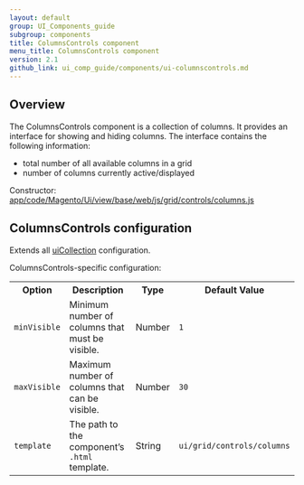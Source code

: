 ```yaml
---
layout: default
group: UI_Components_guide
subgroup: components
title: ColumnsControls component
menu_title: ColumnsControls component
version: 2.1
github_link: ui_comp_guide/components/ui-сolumnsсontrols.md
---
```


## Overview

The ColumnsControls component is a collection of columns. It provides an interface for showing and hiding columns. The interface contains the following information:

* total number of all available columns in a grid
* number of columns currently active/displayed

Constructor: [app/code/Magento/Ui/view/base/web/js/grid/controls/columns.js]({{site.mage2200url}}app/code/Magento/Ui/view/base/web/js/grid/controls/columns.js)

## ColumnsControls configuration

Extends all [uiCollection]({{page.baseurl}}ui_comp_guide/concepts/ui_comp_uicollection_concept.html) configuration.

ColumnsControls-specific configuration:

<table>
  <tr>
    <th>Option</th>
    <th>Description</th>
    <th>Type</th>
    <th>Default Value</th>
  </tr>
  <tr>
    <td><code>minVisible</code></td>
    <td>Minimum number of columns that must be visible.</td>
    <td>Number</td>
    <td><code>1</code></td>
  </tr>
  <tr>
    <td><code>maxVisible</code></td>
    <td>Maximum number of columns that can be visible.</td>
    <td>Number</td>
    <td><code>30</code></td>
  </tr>
  <tr>
    <td><code>template</code></td>
    <td>The path to the component’s <code>.html</code> template.</td>
    <td>String</td>
    <td><code>ui/grid/controls/columns</code></td>
  </tr>
</table>
